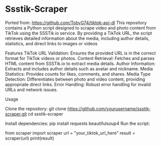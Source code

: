 # Ssstik-Scraper
Ported from: https://github.com/TobyG74/tiktok-api-dl This repository contains a Python script designed to scrape video and photo content from TikTok using the SSSTik.io service. By providing a TikTok URL, the script retrieves detailed information about the media, including author details, statistics, and direct links to images or videos

Features
TikTok URL Validation: Ensures the provided URL is in the correct format for TikTok videos or photos.
Content Retrieval: Fetches and parses HTML content from SSSTik.io to extract media details.
Author Information: Extracts and includes author details such as avatar and nickname.
Media Statistics: Provides counts for likes, comments, and shares.
Media Type Detection: Differentiates between photo and video content, providing appropriate direct links.
Error Handling: Robust error handling for invalid URLs and network issues.

Usage

Clone the repository:
git clone https://github.com/yourusername/ssstik-scraper.git
cd ssstik-scraper

Install dependencies:
pip install requests beautifulsoup4
Run the script:

from scraper import scraper
url = "your_tiktok_url_here"
result = scraper(url)
print(result)
